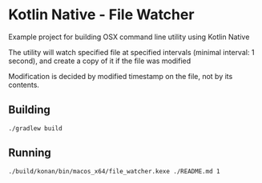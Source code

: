 # Kotlin Native - File Watcher

Example project for building OSX command line utility using Kotlin Native <br />

The utility will watch specified file at specified intervals (minimal interval: 1 second),
and create a copy of it if the file was modified

Modification is decided by modified timestamp on the file, not by its contents.

## Building
```
./gradlew build
```

## Running
```
./build/konan/bin/macos_x64/file_watcher.kexe ./README.md 1
```
